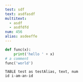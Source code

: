 ```yaml
---
test: sdf
text: asdfasdf
multitext:
  - asdf
  - asdfdfd
num: 456
alias: asdeeffe
---
```







```python
def func(x):
	print('hello ' + x)
# a comment
func('world')
```


```dataedit
TABLE test as testAlias, text, num
id i-am-an-id
```